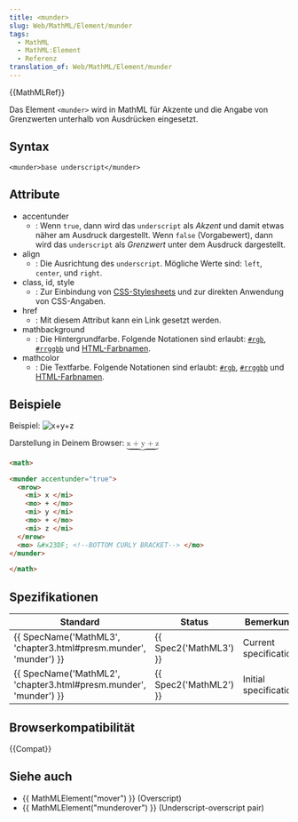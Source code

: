 ```yaml
---
title: <munder>
slug: Web/MathML/Element/munder
tags:
  - MathML
  - MathML:Element
  - Referenz
translation_of: Web/MathML/Element/munder
---
```

{{MathMLRef}}

Das Element `<munder>` wird in MathML für Akzente und die Angabe von Grenzwerten unterhalb von Ausdrücken eingesetzt.

## Syntax

    <munder>base underscript</munder>

## Attribute

- accentunder
  - : Wenn `true`, dann wird das `underscript` als _Akzent_ und damit etwas näher am Ausdruck dargestellt.
    Wenn `false` (Vorgabewert), dann wird das `underscript` als _Grenzwert_ unter dem Ausdruck dargestellt.
- align
  - : Die Ausrichtung des `underscript`. Mögliche Werte sind: `left`, `center`, und `right`.
- class, id, style
  - : Zur Einbindung von [CSS-Stylesheets](/de/docs/Web/CSS) und zur direkten Anwendung von CSS-Angaben.
- href
  - : Mit diesem Attribut kann ein Link gesetzt werden.
- mathbackground
  - : Die Hintergrundfarbe. Folgende Notationen sind erlaubt: [`#rgb`](https://developer.mozilla.org/de/docs/Web/CSS/Farben#rgb%28%29), [`#rrggbb`](https://developer.mozilla.org/de/docs/Web/CSS/Farben#rgb%28%29) und [HTML-Farbnamen](/de/docs/Web/CSS/Farben#Werte).
- mathcolor
  - : Die Textfarbe. Folgende Notationen sind erlaubt: [`#rgb`](https://developer.mozilla.org/de/docs/Web/CSS/Farben#rgb%28%29), [`#rrggbb`](https://developer.mozilla.org/de/docs/Web/CSS/Farben#rgb%28%29) und [HTML-Farbnamen](/de/docs/Web/CSS/Farben#Werte).

## Beispiele

Beispiel: ![x+y+z](/files/3197/munder.png)

Darstellung in Deinem Browser: <math><munder accentunder="true"><mrow><mi>x </mi><mo>+ </mo><mi>y </mi><mo>+ </mo><mi>z </mi></mrow><mo>⏟</mo></munder></math>

```html
<math>

<munder accentunder="true">
  <mrow>
    <mi> x </mi>
    <mo> + </mo>
    <mi> y </mi>
    <mo> + </mo>
    <mi> z </mi>
  </mrow>
  <mo> &#x23DF; <!--BOTTOM CURLY BRACKET--> </mo>
</munder>

</math>
```

## Spezifikationen

| Standard                                                                                 | Status                       | Bemerkung             |
| ---------------------------------------------------------------------------------------- | ---------------------------- | --------------------- |
| {{ SpecName('MathML3', 'chapter3.html#presm.munder', 'munder') }} | {{ Spec2('MathML3') }} | Current specification |
| {{ SpecName('MathML2', 'chapter3.html#presm.munder', 'munder') }} | {{ Spec2('MathML2') }} | Initial specification |

## Browserkompatibilität

{{Compat}}

## Siehe auch

- {{ MathMLElement("mover") }} (Overscript)
- {{ MathMLElement("munderover") }} (Underscript-overscript pair)
